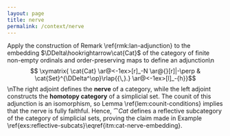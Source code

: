 ```yaml
---
layout: page
title: nerve
permalink: /context/nerve
---
```

Apply the construction of Remark \ref{rmk:lan-adjunction} to the embedding $\DDelta\hookrightarrow\cat{Cat}$ of the category of finite non-empty ordinals and order-preserving maps to define an adjunction\n$$ \xymatrix{ \cat{Cat} \ar@<-1ex>[r]_-N \ar@{}[r]|-\perp & \cat{Set}^{\DDelta^\op}\rlap{{\,}.} \ar@<-1ex>[l]_-{h}}$$\nThe right adjoint defines the **nerve** of a category, while the left adjoint constructs the **homotopy category** of a simplicial set. The counit of this adjunction is an isomorphism, so Lemma \ref{lem:counit-conditions} implies that the nerve is fully faithful. Hence, $\cat{Cat}$ defines a reflective subcategory of the category of simplicial sets, proving the claim made in Example \ref{exs:reflective-subcats}\eqref{itm:cat-nerve-embedding}.
